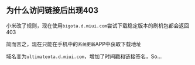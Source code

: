 ## 为什么访问链接后出现403

小米改了规则，现在使用`bigota.d.miui.com`尝试下载稳定版本的刷机包都会返回403

简而言之，现在只能在手机中的`系统更新`APP中获取下载地址

域名变为`ultimateota.d.miui.com`，增加了时间戳和链接签名，So...
